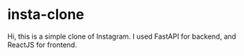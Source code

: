 # insta-clone
Hi, this is a simple clone of Instagram. 
I used FastAPI for backend, and ReactJS for frontend.
